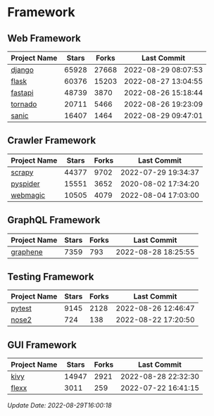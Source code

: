 # Framework

## Web Framework
| Project Name | Stars | Forks | Last Commit |
| ------------ | ----- | ----- | ----------- |
| [django](https://github.com/django/django) | 65928 | 27668 | 2022-08-29 08:07:53 |
| [flask](https://github.com/pallets/flask) | 60376 | 15203 | 2022-08-27 13:04:55 |
| [fastapi](https://github.com/tiangolo/fastapi) | 48739 | 3870 | 2022-08-26 15:18:44 |
| [tornado](https://github.com/tornadoweb/tornado) | 20711 | 5466 | 2022-08-26 19:23:09 |
| [sanic](https://github.com/sanic-org/sanic) | 16407 | 1464 | 2022-08-29 09:47:01 |

## Crawler Framework
| Project Name | Stars | Forks | Last Commit |
| ------------ | ----- | ----- | ----------- |
| [scrapy](https://github.com/scrapy/scrapy) | 44377 | 9702 | 2022-07-29 19:34:37 |
| [pyspider](https://github.com/binux/pyspider) | 15551 | 3652 | 2020-08-02 17:34:20 |
| [webmagic](https://github.com/code4craft/webmagic) | 10505 | 4079 | 2022-08-04 17:03:00 |

## GraphQL Framework
| Project Name | Stars | Forks | Last Commit |
| ------------ | ----- | ----- | ----------- |
| [graphene](https://github.com/graphql-python/graphene) | 7359 | 793 | 2022-08-28 18:25:55 |

## Testing Framework
| Project Name | Stars | Forks | Last Commit |
| ------------ | ----- | ----- | ----------- |
| [pytest](https://github.com/pytest-dev/pytest) | 9145 | 2128 | 2022-08-26 12:46:47 |
| [nose2](https://github.com/nose-devs/nose2) | 724 | 138 | 2022-08-22 17:20:50 |

## GUI Framework
| Project Name | Stars | Forks | Last Commit |
| ------------ | ----- | ----- | ----------- |
| [kivy](https://github.com/kivy/kivy) | 14947 | 2921 | 2022-08-28 22:32:30 |
| [flexx](https://github.com/flexxui/flexx) | 3011 | 259 | 2022-07-22 16:41:15 |

*Update Date: 2022-08-29T16:00:18*